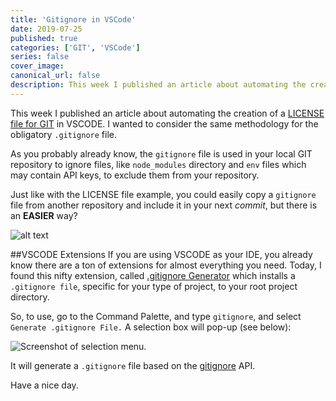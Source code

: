 ```yaml
---
title: 'Gitignore in VSCode'
date: 2019-07-25
published: true
categories: ['GIT', 'VSCode']
series: false
cover_image:
canonical_url: false
description: This week I published an article about automating the creation of LICENSE file for GIT in VSCODE. I wanted to consider the same methodology for the obligatory gitignore file.
---
```


This week I published an article about automating the creation of a [LICENSE file for GIT](https://dev.to/eclecticcoding/license-file-for-git-3dp) in VSCODE. I wanted to consider the same methodology for the obligatory `.gitignore` file.

As you probably already know, the `gitignore` file is used in your local GIT repository to ignore files, like `node_modules` directory and `env` files which may contain API keys, to exclude them from your repository.

Just like with the LICENSE file example, you could easily copy a `gitignore` file from another repository and include it in your next _commit_, but there is an **EASIER** way?

![alt text](./images/vscode-marketplace.png "VSCODE Extensions Marketplace.")

##VSCODE Extensions
If you are using VSCODE as your IDE, you already know there are a ton of extensions for almost everything you need. Today, I found this nifty extension, called [.gitignore Generator](https://marketplace.visualstudio.com/items?itemName=piotrpalarz.vscode-gitignore-generator) which installs a `.gitignore file`, specific for your type of project, to your root project directory.

So, to use, go to the Command Palette, and type `gitignore`, and select `Generate .gitignore File.` A selection box will pop-up (see below):

![Screenshot of selection menu.](./images/vscode-screenshot.png "Screenshot of selection menu.")

It will generate a `.gitignore` file based on the [gitignore](https://www.gitignore.io/) API.

Have a nice day.
